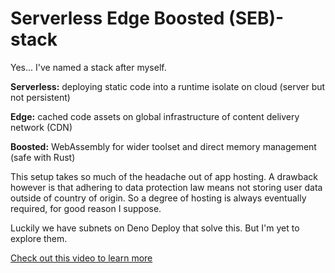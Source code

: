 # Serverless Edge Boosted (SEB)-stack

Yes... I've named a stack after myself.

**Serverless:** deploying static code into a runtime isolate on cloud (server but not persistent)

**Edge:** cached code assets on global infrastructure of content delivery network (CDN)

**Boosted:** WebAssembly for wider toolset and direct memory management (safe with Rust)

This setup takes so much of the headache out of app hosting. A drawback however is that adhering to data protection law means not storing user data outside of country of origin. So a degree of hosting is always eventually required, for good reason I suppose.

Luckily we have subnets on Deno Deploy that solve this. But I'm yet to explore them.

<p><a href="https://www.youtube.com/watch?v=CMB6AlE1QuI&list=FL7NS4JUvna3X42fLkrKedmw&index=9">Check out this video to learn more</a></p.>

